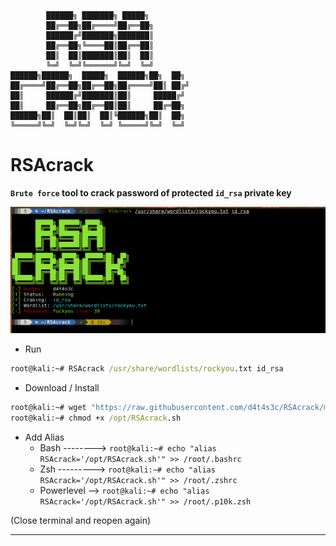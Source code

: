 ````
        ██████╗ ███████╗ █████╗  
        ██╔══██╗██╔════╝██╔══██╗
        ██████╔╝███████╗███████║
        ██╔══██╗╚════██║██╔══██║
        ██║  ██║███████║██║  ██║
        ╚═╝  ╚═╝╚══════╝╚═╝  ╚═╝
██████╗██████╗  █████╗  ██████╗██╗  ██╗
██╔════╝██╔══██╗██╔══██╗██╔════╝██║ ██╔╝
██║     ██████╔╝███████║██║     █████╔╝
██║     ██╔══██╗██╔══██║██║     ██╔═██╗
██████╗██║  ██║██║  ██║╚██████╗██║  ██╗
╚═════╝╚═╝  ╚═╝╚═╝  ╚═╝ ╚═════╝╚═╝  ╚═╝
````        

# RSAcrack

**`Brute force` tool to crack password of protected `id_rsa` private key**

![](/1.png)

* Run

```cmd
root@kali:~# RSAcrack /usr/share/wordlists/rockyou.txt id_rsa
```

* Download / Install
```cmd
root@kali:~# wget "https://raw.githubusercontent.com/d4t4s3c/RSAcrack/main/RSAcrack.sh" -O /opt/RSAcrack.sh
root@kali:~# chmod +x /opt/RSAcrack.sh
```

* Add Alias
  * Bash --------> `root@kali:~# echo "alias RSAcrack='/opt/RSAcrack.sh'" >> /root/.bashrc`
  * Zsh ---------> `root@kali:~# echo "alias RSAcrack='/opt/RSAcrack.sh'" >> /root/.zshrc`
  * Powerlevel --> `root@kali:~# echo "alias RSAcrack='/opt/RSAcrack.sh'" >> /root/.p10k.zsh`

(Close terminal and reopen again)

---
